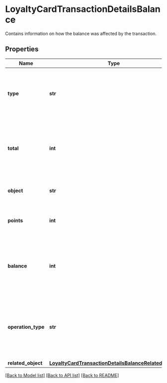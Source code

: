 # LoyaltyCardTransactionDetailsBalance

Contains information on how the balance was affected by the transaction.

## Properties

Name | Type | Description | Notes
------------ | ------------- | ------------- | -------------
**type** | **str** | The type of voucher whose balance is being adjusted due to the transaction. | [optional] 
**total** | **int** | The number of all points or credits accumulated on the card as affected by add or subtract operations. | [optional] 
**object** | **str** | The type of the object represented by the JSON. | [optional] [default to 'balance']
**points** | **int** | Points added or subtracted in the transaction of a loyalty card. | [optional] 
**balance** | **int** | The available points or credits on the card after the transaction as affected by redemption or rollback. | [optional] 
**operation_type** | **str** | The type of the operation being performed. The operation type is &#x60;AUTOMATIC&#x60; if it is an automatic redemption. | [optional] 
**related_object** | [**LoyaltyCardTransactionDetailsBalanceRelatedObject**](LoyaltyCardTransactionDetailsBalanceRelatedObject.md) |  | [optional] 

[[Back to Model list]](../README.md#documentation-for-models) [[Back to API list]](../README.md#documentation-for-api-endpoints) [[Back to README]](../README.md)


